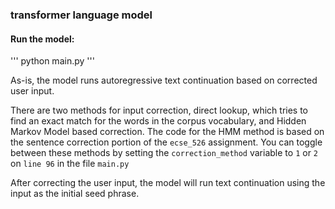 ### transformer language model

#### Run the model:
'''
python main.py
'''

As-is, the model runs autoregressive text continuation based on corrected user input.

There are two methods for input correction, direct lookup, which tries to find an exact match for the words in the corpus vocabulary, and Hidden Markov Model based correction. The code for the HMM method is based on the sentence correction portion of the `ecse_526` assignment. You can toggle between these methods by setting the  `correction_method` variable to `1` or `2` on `line 96` in the file `main.py`

After correcting the user input, the model will run text continuation using the input as the initial seed phrase.
